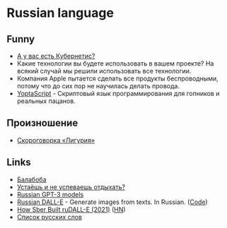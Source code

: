 # Russian language

## Funny

- [А у вас есть Кубернетис?](https://twitter.com/igor_gorbenko/status/1343595080309944322)
- Какие технологии вы будете использовать в вашем проекте? На всякий случай мы решили использовать все технологии.
- Компания Apple пытается сделать все продукты беспроводными, потому что до сих пор не научилась делать провода.
- [YoptaScript](https://github.com/samgozman/YoptaScript) - Скриптовый язык программирования для гопников и реальных пацанов.

## Произношение

- [Скороговорка «Лигурия»](http://mnemo.ua/blog/skorogovorka-liguriya-slozhno-zapomnit.html)

## Links

- [Балабоба](https://yandex.ru/lab/yalm)
- [Устаёшь и не успеваешь отдыхать?](https://www.youtube.com/watch?v=x5X61rXP0NY)
- [Russian GPT-3 models](https://github.com/sberbank-ai/ru-gpts)
- [Russian DALL-E](https://rudalle.ru/) - Generate images from texts. In Russian. ([Code](https://github.com/sberbank-ai/ru-dalle))
- [How Sber Built ruDALL-E (2021)](https://serokell.io/blog/how-sber-built-rudall-e) ([HN](https://news.ycombinator.com/item?id=29729403))
- [Список русских слов](https://github.com/danakt/russian-words)
